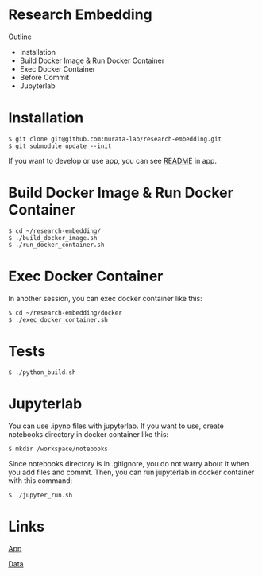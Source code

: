 # Research Embedding
Outline
  - Installation
  - Build Docker Image & Run Docker Container
  - Exec Docker Container
  - Before Commit
  - Jupyterlab

# Installation
 ```
 $ git clone git@github.com:murata-lab/research-embedding.git
 $ git submodule update --init
 ```
 
 If you want to develop or use app, you can see [README](https://github.com/murata-lab/research-embedding/tree/master/app) in app.
 
# Build Docker Image & Run Docker Container
 ```
 $ cd ~/research-embedding/
 $ ./build_docker_image.sh
 $ ./run_docker_container.sh
 ```

# Exec Docker Container
In another session, you can exec docker container like this:

```
$ cd ~/research-embedding/docker
$ ./exec_docker_container.sh
```

# Tests
```
$ ./python_build.sh
```

# Jupyterlab
 You can use .ipynb files with jupyterlab. If you want to use, create notebooks directory in docker container like this:
 ```
 $ mkdir /workspace/notebooks
 ```

 Since notebooks directory is in .gitignore, you do not warry about it when you add files and commit.
 Then, you can run jupyterlab in docker container with this command:
 ```
 $ ./jupyter_run.sh
 ```

# Links
[App](https://github.com/murata-lab/research-embedding/tree/master/app)

[Data](https://github.com/murata-lab/research-embedding/tree/master/embedding/data)
